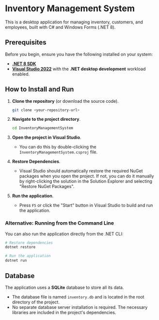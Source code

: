 # Inventory Management System

This is a desktop application for managing inventory, customers, and employees, built with C# and Windows Forms (.NET 8).

## Prerequisites

Before you begin, ensure you have the following installed on your system:

*   **[.NET 8 SDK](https://dotnet.microsoft.com/download/dotnet/8.0)**
*   **[Visual Studio 2022](https://visualstudio.microsoft.com/vs/)** with the **.NET desktop development** workload enabled.

## How to Install and Run

1.  **Clone the repository** (or download the source code).
    ```sh
    git clone <your-repository-url>
    ```
2.  **Navigate to the project directory**.
    ```sh
    cd InventoryManagementSystem
    ```
3.  **Open the project in Visual Studio**.
    *   You can do this by double-clicking the `InventoryManagementSystem.csproj` file.

4.  **Restore Dependencies**.
    *   Visual Studio should automatically restore the required NuGet packages when you open the project. If not, you can do it manually by right-clicking the solution in the Solution Explorer and selecting "Restore NuGet Packages".

5.  **Run the application**.
    *   Press `F5` or click the "Start" button in Visual Studio to build and run the application.

### Alternative: Running from the Command Line

You can also run the application directly from the .NET CLI:

```sh
# Restore dependencies
dotnet restore

# Run the application
dotnet run
```

## Database

The application uses a **SQLite** database to store all its data.

*   The database file is named `inventory.db` and is located in the root directory of the project.
*   No separate database server installation is required. The necessary libraries are included in the project's dependencies.
